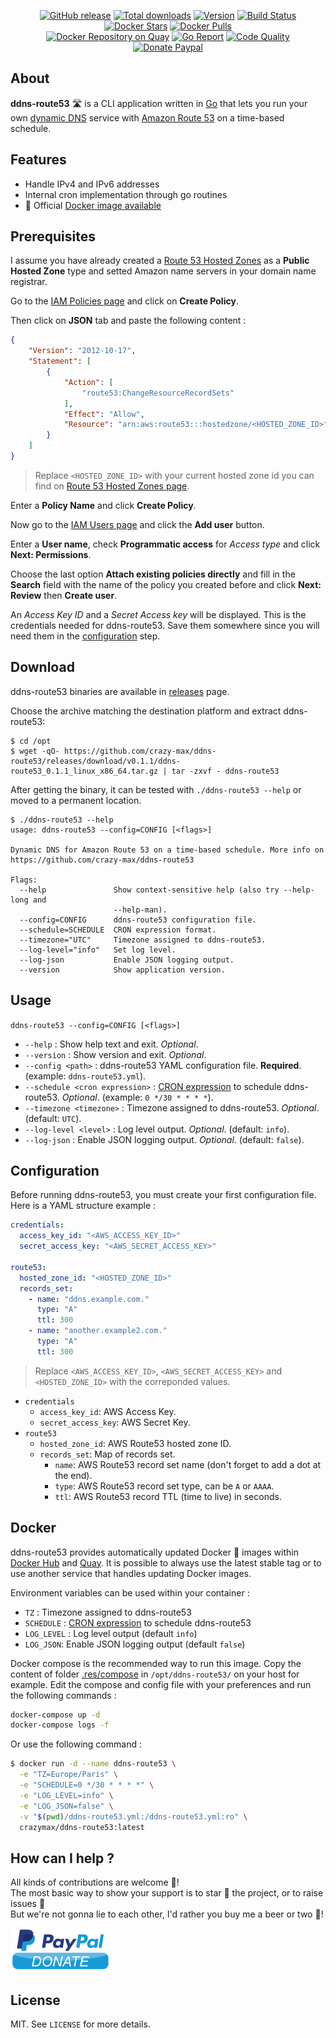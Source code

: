 <p align="center">
  <a href="https://github.com/crazy-max/ddns-route53/releases/latest"><img src="https://img.shields.io/github/release/crazy-max/ddns-route53.svg?style=flat-square" alt="GitHub release"></a>
  <a href="https://github.com/crazy-max/ddns-route53/releases/latest"><img src="https://img.shields.io/github/downloads/crazy-max/ddns-route53/total.svg?style=flat-square" alt="Total downloads"></a>
  <a href="https://microbadger.com/images/crazymax/ddns-route53"><img src="https://images.microbadger.com/badges/version/crazymax/ddns-route53.svg?style=flat-square" alt="Version"></a>
  <a href="https://travis-ci.com/crazy-max/ddns-route53"><img src="https://img.shields.io/travis/com/crazy-max/ddns-route53/master.svg?style=flat-square" alt="Build Status"></a>
  <a href="https://hub.docker.com/r/crazymax/ddns-route53/"><img src="https://img.shields.io/docker/stars/crazymax/ddns-route53.svg?style=flat-square" alt="Docker Stars"></a>
  <a href="https://hub.docker.com/r/crazymax/ddns-route53/"><img src="https://img.shields.io/docker/pulls/crazymax/ddns-route53.svg?style=flat-square" alt="Docker Pulls"></a>
  <br /><a href="https://quay.io/repository/crazymax/ddns-route53"><img src="https://quay.io/repository/crazymax/ddns-route53/status?style=flat-square" alt="Docker Repository on Quay"></a>
  <a href="https://goreportcard.com/report/github.com/crazy-max/ddns-route53"><img src="https://goreportcard.com/badge/github.com/crazy-max/ddns-route53?style=flat-square" alt="Go Report"></a>
  <a href="https://www.codacy.com/app/crazy-max/ddns-route53"><img src="https://img.shields.io/codacy/grade/93db381dca8b441cb69b45b75f5e10ed.svg?style=flat-square" alt="Code Quality"></a>
  <a href="https://www.paypal.com/cgi-bin/webscr?cmd=_s-xclick&hosted_button_id=KLCPAAPLKWJAG"><img src="https://img.shields.io/badge/donate-paypal-7057ff.svg?style=flat-square" alt="Donate Paypal"></a>
</p>

## About

**ddns-route53** :motorway: is a CLI application written in [Go](https://golang.org/) that lets you run your own [dynamic DNS](https://en.wikipedia.org/wiki/Dynamic_DNS) service with [Amazon Route 53](https://aws.amazon.com/route53/) on a time-based schedule.

## Features

* Handle IPv4 and IPv6 addresses
* Internal cron implementation through go routines
* :whale: Official [Docker image available](#docker)

## Prerequisites

I assume you have already created a [Route 53 Hosted Zones](https://console.aws.amazon.com/route53/home#hosted-zones:) as a **Public Hosted Zone** type and setted Amazon name servers in your domain name registrar.

Go to the [IAM Policies page](https://console.aws.amazon.com/iam/home#/policies) and click on **Create Policy**.

Then click on **JSON** tab and paste the following content :

```json
{
    "Version": "2012-10-17",
    "Statement": [
        {
            "Action": [
                "route53:ChangeResourceRecordSets"
            ],
            "Effect": "Allow",
            "Resource": "arn:aws:route53:::hostedzone/<HOSTED_ZONE_ID>"
        }
    ]
}
```

> Replace `<HOSTED_ZONE_ID>` with your current hosted zone id you can find on [Route 53 Hosted Zones page](https://console.aws.amazon.com/route53/home#hosted-zones:).

Enter a **Policy Name** and click **Create Policy**.

Now go to the [IAM Users page](https://console.aws.amazon.com/iam/home#/users) and click the **Add user** button.

Enter a **User name**, check **Programmatic access** for _Access type_ and click **Next: Permissions**.

Choose the last option **Attach existing policies directly** and fill in the **Search** field with the name of the policy you created before and click **Next: Review** then **Create user**.

An _Access Key ID_ and a _Secret Access key_ will be displayed. This is the credentials needed for ddns-route53. Save them somewhere since you will need them in the [configuration](#configuration) step.

## Download

ddns-route53 binaries are available in [releases](https://github.com/crazy-max/ddns-route53/releases) page.

Choose the archive matching the destination platform and extract ddns-route53:

```
$ cd /opt
$ wget -qO- https://github.com/crazy-max/ddns-route53/releases/download/v0.1.1/ddns-route53_0.1.1_linux_x86_64.tar.gz | tar -zxvf - ddns-route53
```

After getting the binary, it can be tested with `./ddns-route53 --help` or moved to a permanent location.

```
$ ./ddns-route53 --help
usage: ddns-route53 --config=CONFIG [<flags>]

Dynamic DNS for Amazon Route 53‎ on a time-based schedule. More info on
https://github.com/crazy-max/ddns-route53

Flags:
  --help               Show context-sensitive help (also try --help-long and
                       --help-man).
  --config=CONFIG      ddns-route53 configuration file.
  --schedule=SCHEDULE  CRON expression format.
  --timezone="UTC"     Timezone assigned to ddns-route53.
  --log-level="info"   Set log level.
  --log-json           Enable JSON logging output.
  --version            Show application version.
```

## Usage

`ddns-route53 --config=CONFIG [<flags>]`

* `--help` : Show help text and exit. _Optional_.
* `--version` : Show version and exit. _Optional_.
* `--config <path>` : ddns-route53 YAML configuration file. **Required**. (example: `ddns-route53.yml`).
* `--schedule <cron expression>` : [CRON expression](https://godoc.org/github.com/crazy-max/cron#hdr-CRON_Expression_Format) to schedule ddns-route53. _Optional_. (example: `0 */30 * * * *`).
* `--timezone <timezone>` : Timezone assigned to ddns-route53. _Optional_. (default: `UTC`).
* `--log-level <level>` : Log level output. _Optional_. (default: `info`).
* `--log-json` : Enable JSON logging output. _Optional_. (default: `false`).

## Configuration

Before running ddns-route53, you must create your first configuration file. Here is a YAML structure example :

```yml
credentials:
  access_key_id: "<AWS_ACCESS_KEY_ID>"
  secret_access_key: "<AWS_SECRET_ACCESS_KEY>"

route53:
  hosted_zone_id: "<HOSTED_ZONE_ID>"
  records_set:
    - name: "ddns.example.com."
      type: "A"
      ttl: 300
    - name: "another.example2.com."
      type: "A"
      ttl: 300
```

> Replace `<AWS_ACCESS_KEY_ID>`, `<AWS_SECRET_ACCESS_KEY>` and `<HOSTED_ZONE_ID>` with the correponded values.

* `credentials`
  * `access_key_id`: AWS Access Key.
  * `secret_access_key`: AWS Secret Key.
* `route53`
  * `hosted_zone_id`: AWS Route53 hosted zone ID.
  * `records_set`: Map of records set.
    * `name`: AWS Route53 record set name (don't forget to add a dot at the end).
    * `type`: AWS Route53 record set type, can be `A` or `AAAA`.
    * `ttl`: AWS Route53 record TTL (time to live) in seconds.

## Docker

ddns-route53 provides automatically updated Docker :whale: images within [Docker Hub](https://hub.docker.com/r/crazymax/ddns-route53) and [Quay](https://quay.io/repository/crazymax/ddns-route53). It is possible to always use the latest stable tag or to use another service that handles updating Docker images.

Environment variables can be used within your container :

* `TZ` : Timezone assigned to ddns-route53
* `SCHEDULE` : [CRON expression](https://godoc.org/github.com/crazy-max/cron#hdr-CRON_Expression_Format) to schedule ddns-route53
* `LOG_LEVEL` : Log level output (default `info`)
* `LOG_JSON`: Enable JSON logging output (default `false`)

Docker compose is the recommended way to run this image. Copy the content of folder [.res/compose](.res/compose) in `/opt/ddns-route53/` on your host for example. Edit the compose and config file with your preferences and run the following commands :

```bash
docker-compose up -d
docker-compose logs -f
```

Or use the following command :

```bash
$ docker run -d --name ddns-route53 \
  -e "TZ=Europe/Paris" \
  -e "SCHEDULE=0 */30 * * * *" \
  -e "LOG_LEVEL=info" \
  -e "LOG_JSON=false" \
  -v "$(pwd)/ddns-route53.yml:/ddns-route53.yml:ro" \
  crazymax/ddns-route53:latest
```

## How can I help ?

All kinds of contributions are welcome :raised_hands:!<br />
The most basic way to show your support is to star :star2: the project, or to raise issues :speech_balloon:<br />
But we're not gonna lie to each other, I'd rather you buy me a beer or two :beers:!

[![Paypal](.res/paypal-donate.png)](https://www.paypal.com/cgi-bin/webscr?cmd=_s-xclick&hosted_button_id=KLCPAAPLKWJAG)

## License

MIT. See `LICENSE` for more details.
